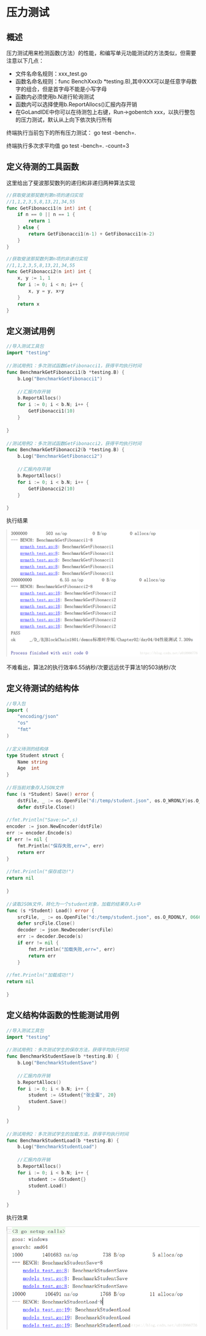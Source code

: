 # 压力测试

## 概述 

压力测试用来检测函数(方法）的性能，和编写单元功能测试的方法类似，但需要注意以下几点：

- 文件名命名规则：xxx_test.go
- 函数名命名规则：func BenchXxx(b *testing.B),其中XXX可以是任意字母数字的组合，但是首字母不能是小写字母
- 函数内必须使用b.N进行轮询测试
- 函数内可以选择使用b.ReportAllocs()汇报内存开销
- 在GoLandIDE中你可以在待测包上右键，Run->gobentch xxx，以执行整包的压力测试，默认从上向下依次执行所有

终端执行当前包下的所有压力测试：
go test -bench=.

终端执行多次求平均值
go test -bench=. -count=3

## 定义待测的工具函数 

这里给出了斐波那契数列的递归和非递归两种算法实现

```go
//获取斐波那契数列第n项的递归实现
//1,1,2,3,5,8,13,21,34,55
func GetFibonacci1(n int) int {
    if n == 0 || n == 1 {
        return 1
    } else {
        return GetFibonacci1(n-1) + GetFibonacci1(n-2)
    }
}
```

```go
//获取斐波那契数列第n项的非递归实现
//1,1,2,3,5,8,13,21,34,55
func GetFibonacci2(n int) int {
    x, y := 1, 1
    for i := 0; i < n; i++ {
        x, y = y, x+y
    }
    return x
}
```

## 定义测试用例

```go
//导入测试工具包
import "testing"

//测试用例1：多次测试函数GetFibonacci1，获得平均执行时间
func BenchmarkGetFibonacci1(b *testing.B) {
    b.Log("BenchmarkGetFibonacci1")

    //汇报内存开销
    b.ReportAllocs()
    for i := 0; i < b.N; i++ {
        GetFibonacci1(10)
    }

}

//测试用例2：多次测试函数GetFibonacci2，获得平均执行时间
func BenchmarkGetFibonacci2(b *testing.B) {
    b.Log("BenchmarkGetFibonacci2")

    //汇报内存开销
    b.ReportAllocs()
    for i := 0; i < b.N; i++ {
        GetFibonacci2(10)
    }

}
```

执行结果 

![20180914080614790](..\image\20180914080614790.png)

不难看出，算法2的执行效率6.55纳秒/次要远远优于算法1的503纳秒/次

## 定义待测试的结构体

```go
//导入包
import (
    "encoding/json"
    "os"
    "fmt"
)

//定义待测的结构体
type Student struct {
    Name string
    Age  int
}

//将当前对象存入JSON文件
func (s *Student) Save() error {
    dstFile, _ := os.OpenFile("d:/temp/student.json", os.O_WRONLY|os.O_CREATE|os.O_TRUNC, 0666)
    defer dstFile.Close()

//fmt.Println("Save:s=",s)
encoder := json.NewEncoder(dstFile)
err := encoder.Encode(s)
if err != nil {
    fmt.Println("保存失败,err=", err)
    return err
}

//fmt.Println("保存成功!")
return nil

}

//读取JSON文件，转化为一个student对象，加载的结果存入s中
func (s *Student) Load() error {
    srcFile, _ := os.OpenFile("d:/temp/student.json", os.O_RDONLY, 0666)
    defer srcFile.Close()
    decoder := json.NewDecoder(srcFile)
    err := decoder.Decode(s)
    if err != nil {
        fmt.Println("加载失败,err=", err)
        return err
    }

//fmt.Println("加载成功!")
return nil

}
```

## 定义结构体函数的性能测试用例

```go
//导入测试工具包
import "testing"

//测试用例1：多次测试学生的保存方法，获得平均执行时间
func BenchmarkStudentSave(b *testing.B) {
    b.Log("BenchmarkStudentSave")

    //汇报内存开销
    b.ReportAllocs()
    for i := 0; i < b.N; i++ {
        student := &Student{"张全蛋", 20}
        student.Save()
    }

}

//测试用例2：多次测试学生的加载方法，获得平均执行时间
func BenchmarkStudentLoad(b *testing.B) {
    b.Log("BenchmarkStudentLoad")

    //汇报内存开销
    b.ReportAllocs()
    for i := 0; i < b.N; i++ {
        student := &Student{}
        student.Load()
    }

}
```


执行效果 

![20180914080747361](..\image\20180914080747361.png)